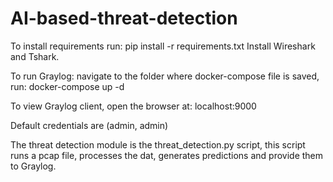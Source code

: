 # AI-based-threat-detection
To install requirements run: 
pip install -r requirements.txt
Install Wireshark and Tshark.

To run Graylog:
navigate to the folder where docker-compose file is saved, run: 
docker-compose up -d

To view Graylog client, open the browser at: 
localhost:9000

Default credentials are (admin, admin)


The threat detection module is the threat_detection.py script, this script runs a pcap file, processes the dat, generates predictions and provide them to Graylog. 
